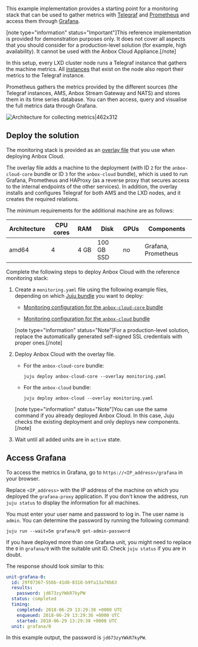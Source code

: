 This example implementation provides a starting point for a monitoring stack that can be used to gather metrics with [Telegraf](https://www.influxdata.com/time-series-platform/telegraf/) and [Prometheus](https://prometheus.io/) and access them through [Grafana](https://grafana.com/).

[note type="information" status="Important"]This reference implementation is provided for demonstration purposes only. It does not cover all aspects that you should consider for a production-level solution (for example, high availability). It cannot be used with the Anbox Cloud Appliance.[/note]

In this setup, every LXD cluster node runs a Telegraf instance that gathers the machine metrics. All [instances](https://discourse.ubuntu.com/t/26204#instance) that exist on the node also report their metrics to the Telegraf instance.

Prometheus gathers the metrics provided by the different sources (the Telegraf instances, AMS, Anbox Stream Gateway and NATS) and stores them in its time series database. You can then access, query and visualise the full metrics data through Grafana.

![Architecture for collecting metrics|462x312](https://assets.ubuntu.com/v1/17a66908-collect-metrics.png)

## Deploy the solution

The monitoring stack is provided as an [overlay file](https://discourse.ubuntu.com/t/installation-customizing/17747#overlay-files) that you use when deploying Anbox Cloud.

The overlay file adds a machine to the deployment (with ID `2` for the `anbox-cloud-core` bundle or ID `3` for the `anbox-cloud` bundle), which is used to run Grafana, Prometheus and HAProxy (as a reverse proxy that secures access to the internal endpoints of the other services). In addition, the overlay installs and configures Telegraf for both AMS and the LXD nodes, and it creates the required relations.

The minimum requirements for the additional machine are as follows:

Architecture   | CPU cores | RAM  | Disk       | GPUs | Components  |
---------------|-----------|------|------------|------|-------------|
amd64          | 4         | 4 GB | 100 GB SSD | no   | Grafana, Prometheus |

Complete the following steps to deploy Anbox Cloud with the reference monitoring stack:

1. Create a `monitoring.yaml` file using the following example files, depending on which [Juju bundle](https://discourse.ubuntu.com/t/about-anbox-cloud/17802#juju-bundles) you want to deploy:

    * [Monitoring configuration for the `anbox-cloud-core` bundle](https://github.com/anbox-cloud/examples/blob/main/bundles/anbox-cloud-core/monitoring.yaml)

    * [Monitoring configuration for the `anbox-cloud` bundle](https://github.com/anbox-cloud/examples/blob/main/bundles/anbox-cloud/monitoring.yaml)

   [note type="information" status="Note"]For a production-level solution, replace the automatically generated self-signed SSL credentials with proper ones.[/note]
1. Deploy Anbox Cloud with the overlay file.

   - For the `anbox-cloud-core` bundle:

         juju deploy anbox-cloud-core --overlay monitoring.yaml

   - For the `anbox-cloud` bundle:

         juju deploy anbox-cloud --overlay monitoring.yaml

   [note type="information" status="Note"]You can use the same command if you already deployed Anbox Cloud. In this case, Juju checks the existing deployment and only deploys new components.[/note]
1. Wait until all added units are in `active` state.

## Access Grafana

To access the metrics in Grafana, go to `https://<IP_address>/grafana` in your browser.

Replace `<IP_address>` with the IP address of the machine on which you deployed the `grafana-proxy` application. If you don't know the address, run `juju status` to display the information for all machines.

You must enter your user name and password to log in. The user name is `admin`. You can determine the password by running the following command:

    juju run --wait=5m grafana/0 get-admin-password

If you have deployed more than one Grafana unit, you might need to replace the `0` in `grafana/0` with the suitable unit ID. Check `juju status` if you are in doubt.

The response should look similar to this:

```yaml
unit-grafana-0:
  id: 29f07367-556b-41d0-8318-b9fa13a78b63
  results:
    password: jd673zyYWkR7kyPW
  status: completed
  timing:
    completed: 2018-06-29 13:29:38 +0000 UTC
    enqueued: 2018-06-29 13:29:36 +0000 UTC
    started: 2018-06-29 13:29:38 +0000 UTC
  unit: grafana/0
```

In this example output, the password is `jd673zyYWkR7kyPW`.
